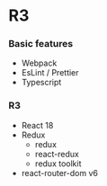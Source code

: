 # R3
### Basic features
- Webpack
- EsLint / Prettier
- Typescript


### R3
- React 18
- Redux 
  - redux
  - react-redux
  - redux toolkit
- react-router-dom v6
